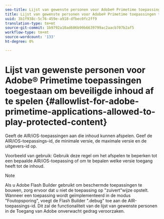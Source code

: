 ```yaml
---
seo-title: Lijst van gewenste personen voor Adobe® Primetime toepassingen toegestaan om beveiligde inhoud af te spelen
title: Lijst van gewenste personen voor Adobe® Primetime toepassingen toegestaan om beveiligde inhoud af te spelen
uuid: 3b1f938c-5c76-459e-a918-dfbec0fc2ff9
translation-type: tm+mt
source-git-commit: 1b9792a10ad606b99b6639799ac2aacb707b2af5
workflow-type: tm+mt
source-wordcount: '133'
ht-degree: 0%

---
```



# Lijst van gewenste personen voor Adobe® Primetime toepassingen toegestaan om beveiligde inhoud af te spelen {#allowlist-for-adobe-primetime-applications-allowed-to-play-protected-content}

Geeft de AIR/iOS-toepassingen aan die inhoud kunnen afspelen. Geef de AIR/iOS-toepassings-id, de minimale versie, de maximale versie en de uitgevers-id op.

Voorbeeld van gebruik: Gebruik deze regel om het afspelen te beperken tot een bepaalde AIR/iOS-toepassing of om te bepalen welke versie toegang heeft tot de inhoud.

>[!NOTE]
>
>Als u Adobe Flash Builder gebruikt om beschermde toepassingen te bouwen, zorg ervoor dat u niet de toepassing op &quot;zuivert&quot;wijze opstelt. Wanneer een toepassing wordt geïmplementeerd in de modus &quot;Foutopsporing&quot;, voegt de Flash Builder &quot;.debug&quot; toe aan de AIR-toepassings-id. Dit zal de functionaliteit van de lijst van gewenste personen in de Toegang van Adobe onverwacht gedrag veroorzaken.

